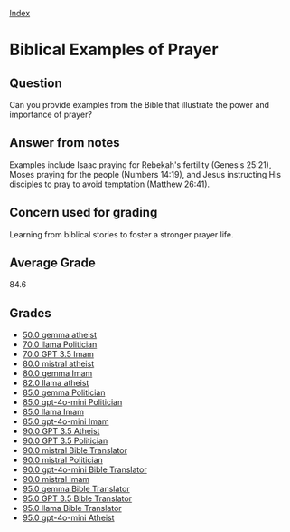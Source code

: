 
[Index](../../index.md)
# Biblical Examples of Prayer
## Question
Can you provide examples from the Bible that illustrate the power and importance of prayer?

## Answer from notes
Examples include Isaac praying for Rebekah's fertility (Genesis 25:21), Moses praying for the people (Numbers 14:19), and Jesus instructing His disciples to pray to avoid temptation (Matthew 26:41).

## Concern used for grading
Learning from biblical stories to foster a stronger prayer life.

## Average Grade
84.6

## Grades
 * [50.0 gemma atheist](../answers/gemma_atheist/Biblical_Examples_of_Prayer.md)
 * [70.0 llama Politician](../answers/llama_Politician/Biblical_Examples_of_Prayer.md)
 * [70.0 GPT 3.5 Imam](../answers/GPT_3.5_Imam/Biblical_Examples_of_Prayer.md)
 * [80.0 mistral atheist](../answers/mistral_atheist/Biblical_Examples_of_Prayer.md)
 * [80.0 gemma Imam](../answers/gemma_Imam/Biblical_Examples_of_Prayer.md)
 * [82.0 llama atheist](../answers/llama_atheist/Biblical_Examples_of_Prayer.md)
 * [85.0 gemma Politician](../answers/gemma_Politician/Biblical_Examples_of_Prayer.md)
 * [85.0 gpt-4o-mini Politician](../answers/gpt-4o-mini_Politician/Biblical_Examples_of_Prayer.md)
 * [85.0 llama Imam](../answers/llama_Imam/Biblical_Examples_of_Prayer.md)
 * [85.0 gpt-4o-mini Imam](../answers/gpt-4o-mini_Imam/Biblical_Examples_of_Prayer.md)
 * [90.0 GPT 3.5 Atheist](../answers/GPT_3.5_Atheist/Biblical_Examples_of_Prayer.md)
 * [90.0 GPT 3.5 Politician](../answers/GPT_3.5_Politician/Biblical_Examples_of_Prayer.md)
 * [90.0 mistral Bible Translator](../answers/mistral_Bible_Translator/Biblical_Examples_of_Prayer.md)
 * [90.0 mistral Politician](../answers/mistral_Politician/Biblical_Examples_of_Prayer.md)
 * [90.0 gpt-4o-mini Bible Translator](../answers/gpt-4o-mini_Bible_Translator/Biblical_Examples_of_Prayer.md)
 * [90.0 mistral Imam](../answers/mistral_Imam/Biblical_Examples_of_Prayer.md)
 * [95.0 gemma Bible Translator](../answers/gemma_Bible_Translator/Biblical_Examples_of_Prayer.md)
 * [95.0 GPT 3.5 Bible Translator](../answers/GPT_3.5_Bible_Translator/Biblical_Examples_of_Prayer.md)
 * [95.0 llama Bible Translator](../answers/llama_Bible_Translator/Biblical_Examples_of_Prayer.md)
 * [95.0 gpt-4o-mini Atheist](../answers/gpt-4o-mini_Atheist/Biblical_Examples_of_Prayer.md)
